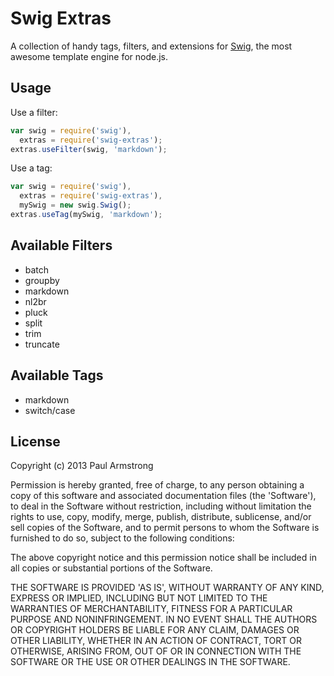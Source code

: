 Swig Extras
===========

A collection of handy tags, filters, and extensions for [Swig](http://paularmstrong.github.io/swig/), the most awesome template engine for node.js.

Usage
-----

Use a filter:

```js
var swig = require('swig'),
  extras = require('swig-extras');
extras.useFilter(swig, 'markdown');
```

Use a tag:

```js
var swig = require('swig'),
  extras = require('swig-extras'),
  mySwig = new swig.Swig();
extras.useTag(mySwig, 'markdown');
```

Available Filters
-----------------

* batch
* groupby
* markdown
* nl2br
* pluck
* split
* trim
* truncate

Available Tags
--------------

* markdown
* switch/case

License
-------

Copyright (c) 2013 Paul Armstrong

Permission is hereby granted, free of charge, to any person obtaining a copy of this software and associated documentation files (the 'Software'), to deal in the Software without restriction, including without limitation the rights to use, copy, modify, merge, publish, distribute, sublicense, and/or sell copies of the Software, and to permit persons to whom the Software is furnished to do so, subject to the following conditions:

The above copyright notice and this permission notice shall be included in all copies or substantial portions of the Software.

THE SOFTWARE IS PROVIDED 'AS IS', WITHOUT WARRANTY OF ANY KIND, EXPRESS OR IMPLIED, INCLUDING BUT NOT LIMITED TO THE WARRANTIES OF MERCHANTABILITY, FITNESS FOR A PARTICULAR PURPOSE AND NONINFRINGEMENT. IN NO EVENT SHALL THE AUTHORS OR COPYRIGHT HOLDERS BE LIABLE FOR ANY CLAIM, DAMAGES OR OTHER LIABILITY, WHETHER IN AN ACTION OF CONTRACT, TORT OR OTHERWISE, ARISING FROM, OUT OF OR IN CONNECTION WITH THE SOFTWARE OR THE USE OR OTHER DEALINGS IN THE SOFTWARE.
